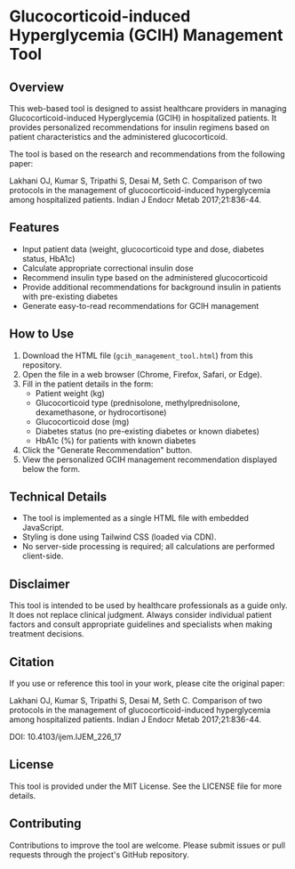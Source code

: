 # Glucocorticoid-induced Hyperglycemia (GCIH) Management Tool

## Overview

This web-based tool is designed to assist healthcare providers in managing Glucocorticoid-induced Hyperglycemia (GCIH) in hospitalized patients. It provides personalized recommendations for insulin regimens based on patient characteristics and the administered glucocorticoid.

The tool is based on the research and recommendations from the following paper:

Lakhani OJ, Kumar S, Tripathi S, Desai M, Seth C. Comparison of two protocols in the management of glucocorticoid-induced hyperglycemia among hospitalized patients. Indian J Endocr Metab 2017;21:836-44.

## Features

- Input patient data (weight, glucocorticoid type and dose, diabetes status, HbA1c)
- Calculate appropriate correctional insulin dose
- Recommend insulin type based on the administered glucocorticoid
- Provide additional recommendations for background insulin in patients with pre-existing diabetes
- Generate easy-to-read recommendations for GCIH management

## How to Use

1. Download the HTML file (`gcih_management_tool.html`) from this repository.
2. Open the file in a web browser (Chrome, Firefox, Safari, or Edge).
3. Fill in the patient details in the form:
   - Patient weight (kg)
   - Glucocorticoid type (prednisolone, methylprednisolone, dexamethasone, or hydrocortisone)
   - Glucocorticoid dose (mg)
   - Diabetes status (no pre-existing diabetes or known diabetes)
   - HbA1c (%) for patients with known diabetes
4. Click the "Generate Recommendation" button.
5. View the personalized GCIH management recommendation displayed below the form.

## Technical Details

- The tool is implemented as a single HTML file with embedded JavaScript.
- Styling is done using Tailwind CSS (loaded via CDN).
- No server-side processing is required; all calculations are performed client-side.

## Disclaimer

This tool is intended to be used by healthcare professionals as a guide only. It does not replace clinical judgment. Always consider individual patient factors and consult appropriate guidelines and specialists when making treatment decisions.

## Citation

If you use or reference this tool in your work, please cite the original paper:

Lakhani OJ, Kumar S, Tripathi S, Desai M, Seth C. Comparison of two protocols in the management of glucocorticoid-induced hyperglycemia among hospitalized patients. Indian J Endocr Metab 2017;21:836-44.

DOI: 10.4103/ijem.IJEM_226_17

## License

This tool is provided under the MIT License. See the LICENSE file for more details.

## Contributing

Contributions to improve the tool are welcome. Please submit issues or pull requests through the project's GitHub repository.
